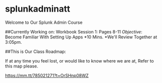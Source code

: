 # splunkadminatt
Welcome to Our Splunk Admin Course

##Currently Working on: 
Workbook Session 1: Pages 8-11
*Objective*: Become Familiar With Setting Up Apps
*10 Mins. 
*We'll Review Together at 3:05pm.



##This is Our Class Roadmap: 

If at any time you feel lost, or would like to know where we are at, Refer to this map please. 

https://mm.tt/785021271?t=OrSHnp08WZ

